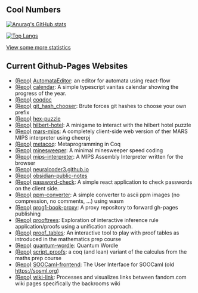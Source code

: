 ## Cool Numbers

[![Anurag's GitHub stats](https://github-readme-stats.vercel.app/api?username=neuralcoder3&show_icons=true&count_private=true&include_all_commits=true)](https://github.com/anuraghazra/github-readme-stats)

[![Top Langs](https://github-readme-stats.vercel.app/api/top-langs/?username=neuralcoder3&layout=compact)](https://github.com/anuraghazra/github-readme-stats)

[View some more statistics](https://coderstats.net/github/#neuralcoder3)

<!-- gh-pages start -->
## Current Github-Pages Websites

- [(Repo)](https://github.com/NeuralCoder3/AutomataEditor) [AutomataEditor](https://neuralcoder3.github.io/AutomataEditor/): an editor for automata using react-flow
- [(Repo)](https://github.com/NeuralCoder3/calendar) [calendar](https://neuralcoder3.github.io/calendar/): A simple typescript vanitas calendar showing the progress of the year.
- [(Repo)](https://github.com/NeuralCoder3/coqdoc) [coqdoc](https://neuralcoder3.github.io/coqdoc)
- [(Repo)](https://github.com/NeuralCoder3/git_hash_chooser) [git_hash_chooser](https://neuralcoder3.github.io/git_hash_chooser/): Brute forces git hashes to choose your own prefix
- [(Repo)](https://github.com/NeuralCoder3/hex-puzzle) [hex-puzzle](https://neuralcoder3.github.io/hex-puzzle)
- [(Repo)](https://github.com/NeuralCoder3/hilbert-hotel) [hilbert-hotel](https://neuralcoder3.github.io/hilbert-hotel/): A minigame to interact with the hilbert hotel puzzle
- [(Repo)](https://github.com/NeuralCoder3/mars-mips) [mars-mips](https://neuralcoder3.github.io/mars-mips/): A completely client-side web version of ther MARS MIPS interpreter using cheerpj
- [(Repo)](https://github.com/NeuralCoder3/metacoq) [metacoq](https://metacoq.github.io): Metaprogramming in Coq
- [(Repo)](https://github.com/NeuralCoder3/minesweeper) [minesweeper](https://neuralcoder3.github.io/minesweeper/): A minimal minesweeper speed coding
- [(Repo)](https://github.com/NeuralCoder3/mips-interpreter) [mips-interpreter](https://neuralcoder3.github.io/mips-interpreter): A MIPS Assembly Interpreter written for the browser
- [(Repo)](https://github.com/NeuralCoder3/neuralcoder3.github.io) [neuralcoder3.github.io](https://neuralcoder3.github.io/)
- [(Repo)](https://github.com/NeuralCoder3/obsidian-public-notes) [obsidian-public-notes](https://neuralcoder3.github.io/obsidian-public-notes)
- [(Repo)](https://github.com/NeuralCoder3/password-check) [password-check](https://neuralcoder3.github.io/password-check): A simple react application to check passwords on the client side.
- [(Repo)](https://github.com/NeuralCoder3/ppm-converter) [ppm-converter](https://neuralcoder3.github.io/ppm-converter/): A simple converter to ascii ppm images (no compression, no comments, ...) using wasm
- [(Repo)](https://github.com/NeuralCoder3/prog1-book-proxy) [prog1-book-proxy](https://neuralcoder3.github.io/prog1-book-proxy/): A proxy repository to forward gh-pages publishing
- [(Repo)](https://github.com/NeuralCoder3/prooftrees) [prooftrees](https://neuralcoder3.github.io/prooftrees/): Exploration of interactive inference rule application/proofs using a unification approach.
- [(Repo)](https://github.com/NeuralCoder3/proof_tables) [proof_tables](https://neuralcoder3.github.io/proof_tables/): An interactive tool to play with proof tables as introduced in the mathematics prep course
- [(Repo)](https://github.com/NeuralCoder3/quantum-wordle) [quantum-wordle](https://neuralcoder3.github.io/quantum-wordle): Quantum Wordle
- [(Repo)](https://github.com/NeuralCoder3/script_proofs) [script_proofs](https://neuralcoder3.github.io/script_proofs/): a coq (and lean) variant of the calculus from the maths prep course 
- [(Repo)](https://github.com/NeuralCoder3/SOOCaml-frontend) [SOOCaml-frontend](https://neuralcoder3.github.io/SOOCaml-frontend/): The User Interface for SOOCaml  (old https://sosml.org)
- [(Repo)](https://github.com/NeuralCoder3/wiki-link) [wiki-link](https://neuralcoder3.github.io/wiki-link/): Processes and visualizes links between fandom.com wiki pages specifically the backrooms wiki
<!-- gh-pages end -->
